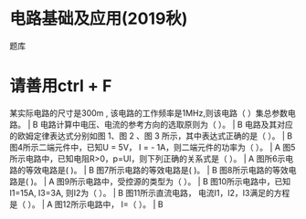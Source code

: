 # 电路基础及应用(2019秋)
题库
# 请善用ctrl + F
某实际电路的尺寸是300m , 该电路的工作频率是1MHz,则该电路（   ）集总参数电路。 |  B
电路计算中电压、电流的参考方向的选取原则为（   ）。  | B
电路及其对应的欧姆定律表达式分别如图 1、图 2 、图 3 所示，其中表达式正确的是（  ）。 | B
图4所示二端元件中，已知U = 5V， I = - 1A，则二端元件的功率为（  ）。 | A
图5所示电路中，已知电阻R>0，p=UI，则下列正确的关系式是（  ）。 | A
图所6示电路的等效电路是(        )。 | B
图7所示电路的等效电路是(        )。 | B
图8所示电路的等效电路是(        )。 | A
图9所示电路中，受控源的类型为（  ）。 | B
图10所示电路中，已知I1=15A, I3=3A, 则I2为（  ）。 | B
图11所示直流电路， 电流I1，I2，I3满足的方程是（ ）。 | A
图12所示电路中， I=（      ）。 | B
